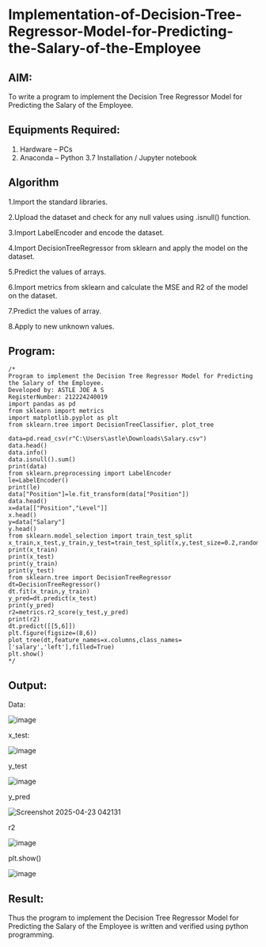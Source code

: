 # Implementation-of-Decision-Tree-Regressor-Model-for-Predicting-the-Salary-of-the-Employee

## AIM:
To write a program to implement the Decision Tree Regressor Model for Predicting the Salary of the Employee.

## Equipments Required:
1. Hardware – PCs
2. Anaconda – Python 3.7 Installation / Jupyter notebook

## Algorithm
1.Import the standard libraries.

2.Upload the dataset and check for any null values using .isnull() function.

3.Import LabelEncoder and encode the dataset.

4.Import DecisionTreeRegressor from sklearn and apply the model on the dataset.

5.Predict the values of arrays.

6.Import metrics from sklearn and calculate the MSE and R2 of the model on the dataset.

7.Predict the values of array.

8.Apply to new unknown values.

## Program:
```
/*
Program to implement the Decision Tree Regressor Model for Predicting the Salary of the Employee.
Developed by: ASTLE JOE A S
RegisterNumber: 212224240019
import pandas as pd
from sklearn import metrics
import matplotlib.pyplot as plt
from sklearn.tree import DecisionTreeClassifier, plot_tree

data=pd.read_csv(r"C:\Users\astle\Downloads\Salary.csv")
data.head()
data.info()
data.isnull().sum()
print(data)
from sklearn.preprocessing import LabelEncoder
le=LabelEncoder()
print(le)
data["Position"]=le.fit_transform(data["Position"])
data.head()
x=data[["Position","Level"]]
x.head()
y=data["Salary"]
y.head()
from sklearn.model_selection import train_test_split
x_train,x_test,y_train,y_test=train_test_split(x,y,test_size=0.2,random_state=2)
print(x_train)
print(x_test)
print(y_train)
print(y_test)
from sklearn.tree import DecisionTreeRegressor
dt=DecisionTreeRegressor()
dt.fit(x_train,y_train)
y_pred=dt.predict(x_test)
print(y_pred)
r2=metrics.r2_score(y_test,y_pred)
print(r2)
dt.predict([[5,6]])
plt.figure(figsize=(8,6))
plot_tree(dt,feature_names=x.columns,class_names=['salary','left'],filled=True)
plt.show() 
*/
```

## Output:
Data:

![image](https://github.com/user-attachments/assets/48ed97be-c1f6-4ac2-a8e2-b82b55fd8b56)

x_test:

![image](https://github.com/user-attachments/assets/6829adc5-efc0-4ec5-8d96-7058a19a921e)

y_test

![image](https://github.com/user-attachments/assets/4b705cd4-5eeb-48c6-b1cc-386404cef92f)

y_pred

![Screenshot 2025-04-23 042131](https://github.com/user-attachments/assets/29a0442f-5ab5-4f49-a567-cd02dda77b34)

r2

![image](https://github.com/user-attachments/assets/45fdf366-3306-465a-bd1b-00c2360c96b5)

plt.show()

![image](https://github.com/user-attachments/assets/1136c315-d4c6-4701-8d35-ddc53dda7425)


## Result:
Thus the program to implement the Decision Tree Regressor Model for Predicting the Salary of the Employee is written and verified using python programming.

